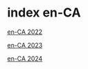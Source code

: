 # index en-CA

<a href="./2022">en-CA 2022</a>

<a href="./2023">en-CA 2023</a>

<a href="./2024">en-CA 2024</a>
